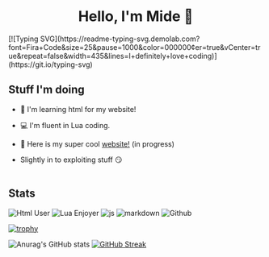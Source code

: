 <h1 align="center">Hello, I'm Mide 🙂
</h1>
[![Typing SVG](https://readme-typing-svg.demolab.com?font=Fira+Code&size=25&pause=1000&color=000000&center=true&vCenter=true&repeat=false&width=435&lines=I+definitely+love+coding)](https://git.io/typing-svg)

## Stuff I'm doing

- 📙 I'm learning html for my website! 

- 💻 I'm fluent in Lua coding.

- 🚧 Here is my super cool [website!](https://crazygird.github.io) (in progress)

- Slightly in to exploiting stuff 😏 
  </br>
  </br>
  
## Stats

<img src="https://img.shields.io/badge/Learning-Html-orange?logo=HTMl5" alt="Html User"> <img src="https://img.shields.io/badge/Lua-Enjoyer-blue?logo=lua" alt="Lua Enjoyer"> <img src="https://img.shields.io/badge/Learning-JavaScript-blue/?logo=javascript&logoColor=warning&color=yellow" alt="js"> <img src="https://img.shields.io/badge/Knows-MarkDown-FFF?logo=markdown" alt="markdown"> <img src="https://img.shields.io/badge/Loves-Github-informational?logo=github" alt="Github">


[![trophy](https://github-profile-trophy.vercel.app/?username=Crazygird)](https://github.com/ryo-ma/github-profile-trophy)

![Anurag's GitHub stats](https://github-readme-stats.vercel.app/api?username=Crazygird&show_icons=true&theme=dark) [![GitHub Streak](https://github-readme-streak-stats.herokuapp.com?user=Crazygird&theme=dark&hide_border=true&date_format=M%20j%5B%2C%20Y%5D)](https://git.io/streak-stats)
